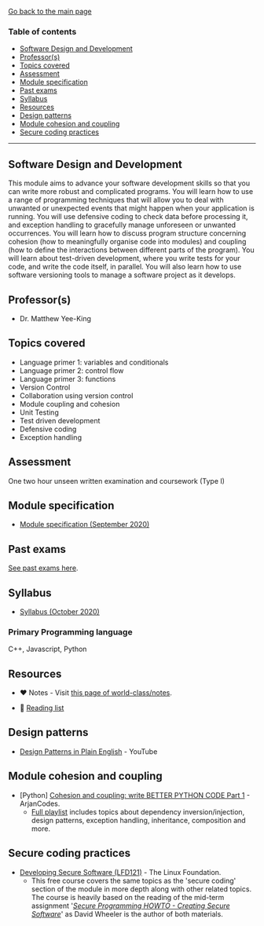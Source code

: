 [Go back to the main page](../../../README.md)

### Table of contents

- [Software Design and Development](#software-design-and-development)
- [Professor(s)](#professors)
- [Topics covered](#topics-covered)
- [Assessment](#assessment)
- [Module specification](#module-specification)
- [Past exams](#past-exams)
- [Syllabus](#syllabus)
- [Resources](#resources)
- [Design patterns](#design-patterns)
- [Module cohesion and coupling](#module-cohesion-and-coupling)
- [Secure coding practices](#secure-coding-practices)

---

## Software Design and Development

This module aims to advance your software development skills so that
you can write more robust and complicated programs. You will learn
how to use a range of programming techniques that will allow you to
deal with unwanted or unexpected events that might happen when your
application is running. You will use defensive coding to check data
before processing it, and exception handling to gracefully manage
unforeseen or unwanted occurrences. You will learn how to discuss
program structure concerning cohesion (how to meaningfully organise
code into modules) and coupling (how to define the interactions
between different parts of the program). You will learn about
test-driven development, where you write tests for your code, and
write the code itself, in parallel. You will also learn how to use
software versioning tools to manage a software project as it develops.

## Professor(s)

- Dr. Matthew Yee-King

## Topics covered

- Language primer 1: variables and conditionals
- Language primer 2: control flow
- Language primer 3: functions
- Version Control
- Collaboration using version control
- Module coupling and cohesion
- Unit Testing
- Test driven development
- Defensive coding
- Exception handling

## Assessment

One two hour unseen written examination and coursework (Type I)

## Module specification

- [Module specification (September 2020)](https://github.com/world-class/binary-assets/blob/master/modules/module-specification/CM2010_SDD-Module-Spec.pdf)

## Past exams

[See past exams here](https://github.com/world-class/binary-assets/tree/master/modules/cm2010-sdd/past-exams).

## Syllabus

- [Syllabus (October 2020)](https://github.com/world-class/binary-assets/blob/master/modules/syllabi/Syllabus_CM2010_SDD.pdf)

### Primary Programming language

C++, Javascript, Python

## Resources

- :heart: Notes - Visit [this page of world-class/notes](https://github.com/world-class/notes/tree/master/level-5/software-design-and-development).

- :2nd_place_medal: [Reading list](./reading_list.md)

## Design patterns

- [Design Patterns in Plain English](https://www.youtube.com/watch?v=NU_1StN5Tkk) - YouTube

## Module cohesion and coupling

- [Python] [Cohesion and coupling: write BETTER PYTHON CODE Part 1](https://www.youtube.com/watch?v=eiDyK_ofPPM) - ArjanCodes.
  - [Full playlist](https://www.youtube.com/playlist?list=PLC0nd42SBTaNuP4iB4L6SJlMaHE71FG6N) includes topics about dependency inversion/injection, design patterns, exception handling, inheritance, composition and more.

## Secure coding practices

- [Developing Secure Software (LFD121)](https://training.linuxfoundation.org/training/developing-secure-software-lfd121/) - The Linux Foundation.
  - This free course covers the same topics as the 'secure coding' section of the module in more depth along with other related topics. The course is heavily based on the reading of the mid-term assignment '_[Secure Programming HOWTO - Creating Secure Software](https://dwheeler.com/secure-programs/)_' as David Wheeler is the author of both materials.
